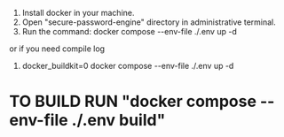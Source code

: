 1. Install docker in your machine.
2. Open "secure-password-engine" directory in administrative terminal.
3. Run the command:
    docker compose --env-file ./.env up -d
  
  or if you need compile log
  
1. docker_buildkit=0 docker compose --env-file ./.env up -d


# TO BUILD RUN "docker compose --env-file ./.env build"